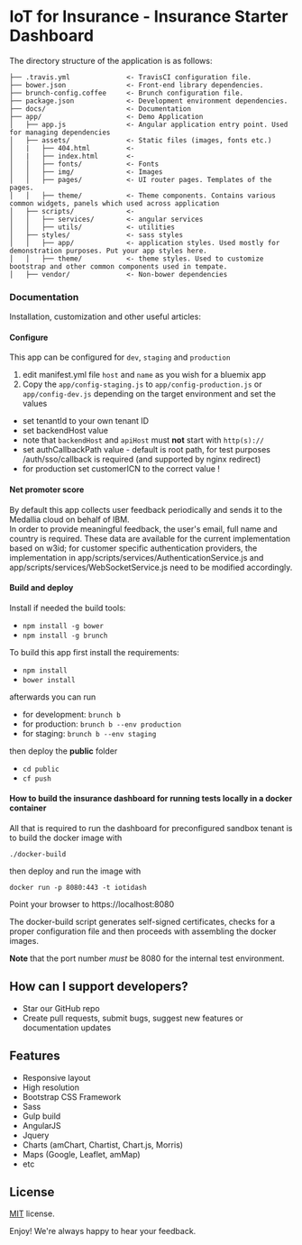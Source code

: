 # IoT for Insurance - Insurance Starter Dashboard


The directory structure of the application is as follows:
```
├── .travis.yml              <- TravisCI configuration file.
├── bower.json               <- Front-end library dependencies.
├── brunch-config.coffee     <- Brunch configuration file.
├── package.json             <- Development environment dependencies.
├── docs/                    <- Documentation
├── app/                     <- Demo Application
│   ├── app.js               <- Angular application entry point. Used for managing dependencies
│   ├── assets/              <- Static files (images, fonts etc.)
│   |   ├── 404.html         <-
│   |   ├── index.html       <-
│   │   ├── fonts/           <- Fonts
│   │   ├── img/             <- Images
│   │   ├── pages/           <- UI router pages. Templates of the pages.
│   │   ├── theme/           <- Theme components. Contains various common widgets, panels which used across application
│   ├── scripts/             <-
│   │   ├── services/        <- angular services
│   │   ├── utils/           <- utilities
│   ├── styles/              <- sass styles
│   │   ├── app/             <- application styles. Used mostly for demonstration purposes. Put your app styles here.
│   │   ├── theme/           <- theme styles. Used to customize bootstrap and other common components used in tempate.
│   ├── vendor/              <- Non-bower dependencies
```




### Documentation
Installation, customization and other useful articles:


#### Configure
This app can be configured for `dev`, `staging` and `production`
1. edit manifest.yml file `host` and `name` as you wish for a bluemix app
2. Copy the `app/config-staging.js` to `app/config-production.js` or `app/config-dev.js` depending on the target environment and set the values
  * set tenantId to your own tenant ID
  * set backendHost value
  * note that `backendHost` and `apiHost` must **not** start with `http(s)://`
  * set authCallbackPath value - default is root path, for test purposes /auth/sso/callback is required (and supported by nginx redirect)
  * for production set customerICN to the correct value !

#### Net promoter score
By default this app collects user feedback periodically and sends it to the Medallia cloud on behalf of IBM.
<br> In order to provide meaningful feedback, the user's email, full name and country is required.
These data are available for the current implementation based on w3id; for customer specific authentication providers, the implementation in app/scripts/services/AuthenticationService.js and app/scripts/services/WebSocketService.js need to be modified accordingly.


#### Build and deploy
Install if needed the build tools:
* `npm install -g bower`  
* `npm install -g brunch`

To build this app first install the requirements:
* `npm install`
* `bower install`

afterwards you can run
* for development: `brunch b`
* for production: `brunch b --env production`
* for staging: `brunch b --env staging`

then deploy the **public** folder
* `cd public`
* `cf push`

#### How to build the insurance dashboard for running tests locally in a docker container

All that is required to run the dashboard for preconfigured sandbox tenant is to build the docker image with
 
    ./docker-build

then deploy and run the image with

    docker run -p 8080:443 -t iotidash

Point your browser to https://localhost:8080

The docker-build script generates self-signed certificates, checks for a proper configuration file and then proceeds with assembling the docker images.

**Note** that the port number *must* be 8080 for the internal test environment.


## How can I support developers?
- Star our GitHub repo
- Create pull requests, submit bugs, suggest new features or documentation updates


## Features
* Responsive layout
* High resolution
* Bootstrap CSS Framework
* Sass
* Gulp build
* AngularJS
* Jquery
* Charts (amChart, Chartist, Chart.js, Morris)
* Maps (Google, Leaflet, amMap)
* etc

License
-------------
<a href=/LICENSE target="_blank">MIT</a> license.


Enjoy!
We're always happy to hear your feedback.
